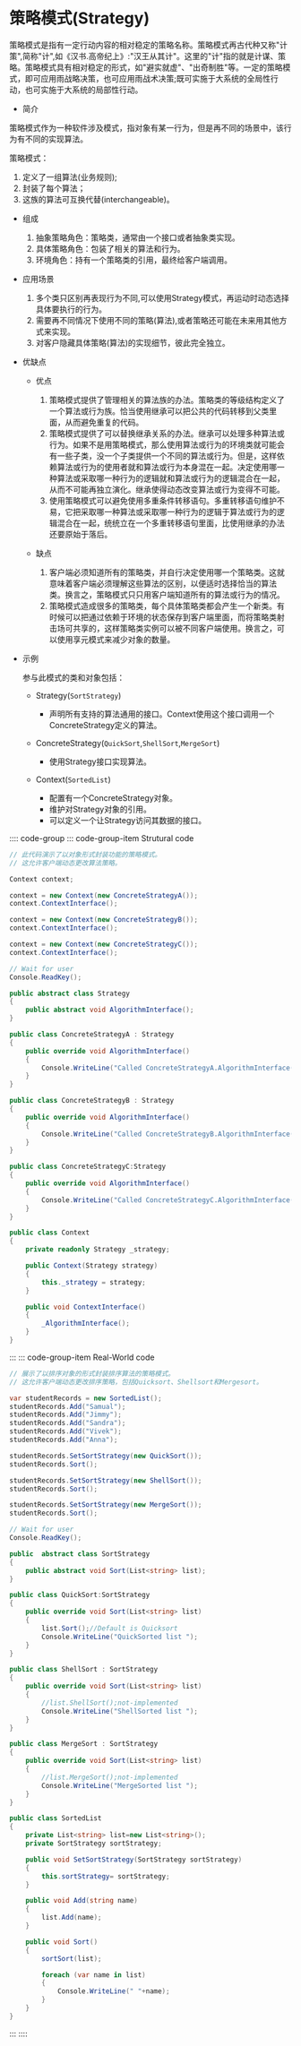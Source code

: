 # 策略模式(Strategy)

策略模式是指有一定行动内容的相对稳定的策略名称。策略模式再古代种又称"计策",简称"计",如《汉书.高帝纪上》:"汉王从其计"。这里的"计"指的就是计谋、策略。策略模式具有相对稳定的形式，如"避实就虚"、"出奇制胜"等。一定的策略模式，即可应用雨战略决策，也可应用雨战术决策;既可实施于大系统的全局性行动，也可实施于大系统的局部性行动。

- 简介

策略模式作为一种软件涉及模式，指对象有某一行为，但是再不同的场景中，该行为有不同的实现算法。

策略模式：

1. 定义了一组算法(业务规则);
2. 封装了每个算法；
3. 这族的算法可互换代替(interchangeable)。

- 组成

  1. 抽象策略角色：策略类，通常由一个接口或者抽象类实现。
  2. 具体策略角色：包装了相关的算法和行为。
  3. 环境角色：持有一个策略类的引用，最终给客户端调用。

- 应用场景

  1. 多个类只区别再表现行为不同,可以使用Strategy模式，再运动时动态选择具体要执行的行为。
  2. 需要再不同情况下使用不同的策略(算法),或者策略还可能在未来用其他方式来实现。
  3. 对客户隐藏具体策略(算法)的实现细节，彼此完全独立。

- 优缺点

  - 优点

    1. 策略模式提供了管理相关的算法族的办法。策略类的等级结构定义了一个算法或行为族。恰当使用继承可以把公共的代码转移到父类里面，从而避免重复的代码。
    2. 策略模式提供了可以替换继承关系的办法。继承可以处理多种算法或行为。如果不是用策略模式，那么使用算法或行为的环境类就可能会有一些子类，没一个子类提供一个不同的算法或行为。但是，这样依赖算法或行为的使用者就和算法或行为本身混在一起。决定使用哪一种算法或采取哪一种行为的逻辑就和算法或行为的逻辑混合在一起，从而不可能再独立演化。继承使得动态改变算法或行为变得不可能。
    3. 使用策略模式可以避免使用多重条件转移语句。多重转移语句维护不易，它把采取哪一种算法或采取哪一种行为的逻辑于算法或行为的逻辑混合在一起，统统立在一个多重转移语句里面，比使用继承的办法还要原始于落后。

  - 缺点

    1. 客户端必须知道所有的策略类，并自行决定使用哪一个策略类。这就意味着客户端必须理解这些算法的区别，以便适时选择恰当的算法类。换言之，策略模式只只用客户端知道所有的算法或行为的情况。
    2. 策略模式造成很多的策略类，每个具体策略类都会产生一个新类。有时候可以把通过依赖于环境的状态保存到客户端里面，而将策略类射击场可共享的，这样策略类实例可以被不同客户端使用。换言之，可以使用享元模式来减少对象的数量。

- 示例

  参与此模式的类和对象包括：

  - Strategy(`SortStrategy`)
    - 声明所有支持的算法通用的接口。Context使用这个接口调用一个ConcreteStrategy定义的算法。

  - ConcreteStrategy(`QuickSort`,`ShellSort`,`MergeSort`)
    - 使用Strategy接口实现算法。

  - Context(`SortedList`)
    - 配置有一个ConcreteStrategy对象。
    - 维护对Strategy对象的引用。
    - 可以定义一个让Strategy访问其数据的接口。

:::: code-group
::: code-group-item Strutural code

```cs
// 此代码演示了以对象形式封装功能的策略模式。
// 这允许客户端动态更改算法策略。

Context context;

context = new Context(new ConcreteStrategyA());
context.ContextInterface();

context = new Context(new ConcreteStrategyB());
context.ContextInterface();

context = new Context(new ConcreteStrategyC());
context.ContextInterface();

// Wait for user
Console.ReadKey();

public abstract class Strategy
{
    public abstract void AlgorithmInterface();
}

public class ConcreteStrategyA : Strategy
{
    public override void AlgorithmInterface()
    {
        Console.WriteLine("Called ConcreteStrategyA.AlgorithmInterface()");
    }
}

public class ConcreteStrategyB : Strategy
{
    public override void AlgorithmInterface()
    {
        Console.WriteLine("Called ConcreteStrategyB.AlgorithmInterface()");
    }
}

public class ConcreteStrategyC:Strategy
{
    public override void AlgorithmInterface()
    {
        Console.WriteLine("Called ConcreteStrategyC.AlgorithmInterface()");
    }
}

public class Context
{
    private readonly Strategy _strategy;

    public Context(Strategy strategy)
    {
        this._strategy = strategy;
    }

    public void ContextInterface()
    {
        _AlgorithmInterface();
    }
}
```

:::
::: code-group-item Real-World code

```cs
// 展示了以排序对象的形式封装排序算法的策略模式。
// 这允许客户端动态更改排序策略，包括Quicksort、Shellsort和Mergesort。

var studentRecords = new SortedList();
studentRecords.Add("Samual");
studentRecords.Add("Jimmy");
studentRecords.Add("Sandra");
studentRecords.Add("Vivek");
studentRecords.Add("Anna");

studentRecords.SetSortStrategy(new QuickSort());
studentRecords.Sort();

studentRecords.SetSortStrategy(new ShellSort());
studentRecords.Sort();

studentRecords.SetSortStrategy(new MergeSort());
studentRecords.Sort();

// Wait for user
Console.ReadKey();

public  abstract class SortStrategy
{
    public abstract void Sort(List<string> list);
}

public class QuickSort:SortStrategy
{
    public override void Sort(List<string> list)
    {
        list.Sort();//Default is Quicksort
        Console.WriteLine("QuickSorted list ");
    }
}

public class ShellSort : SortStrategy
{
    public override void Sort(List<string> list)
    {
        //list.ShellSort();not-implemented
        Console.WriteLine("ShellSorted list ");
    }
}

public class MergeSort : SortStrategy
{
    public override void Sort(List<string> list)
    {
        //list.MergeSort();not-implemented
        Console.WriteLine("MergeSorted list ");
    }
}

public class SortedList
{
    private List<string> list=new List<string>();
    private SortStrategy sortStrategy;

    public void SetSortStrategy(SortStrategy sortStrategy)
    {
        this.sortStrategy= sortStrategy;
    }

    public void Add(string name)
    {
        list.Add(name);
    }

    public void Sort()
    {
        sortSort(list);

        foreach (var name in list)
        {
            Console.WriteLine(" "+name);
        }
    }
}
```

:::
::::
